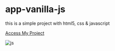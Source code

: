 # app-vanilla-js

this is a simple project with html5, css & javascript 
 

[Access My Project](https://jelsonjay.github.io/app-vanilla-js/)

![js](https://user-images.githubusercontent.com/50907905/103398216-9c24ba00-4b33-11eb-9710-5d6eea413f0f.png)
